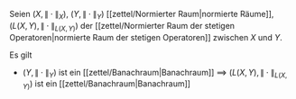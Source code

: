 Seien $(X, \| \cdot \|_X)$, $(Y, \| \cdot \|_Y)$ [[zettel/Normierter Raum|normierte Räume]], $(L(X, Y), \| \cdot \|_{L(X, Y)})$ der [[zettel/Normierter Raum der stetigen Operatoren|normierte Raum der stetigen Operatoren]] zwischen $X$ und $Y$.

Es gilt
- $(Y, \| \cdot \|_Y)$ ist ein [[zettel/Banachraum|Banachraum]] $\implies$ $(L(X, Y), \| \cdot \|_{L(X, Y)})$ ist ein [[zettel/Banachraum|Banachraum]]